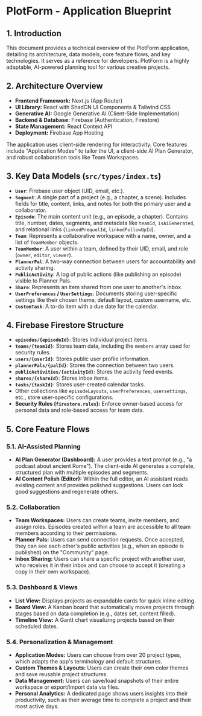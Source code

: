 
# PlotForm - Application Blueprint

## 1. Introduction

This document provides a technical overview of the PlotForm application, detailing its architecture, data models, core feature flows, and key technologies. It serves as a reference for developers. PlotForm is a highly adaptable, AI-powered planning tool for various creative projects.

## 2. Architecture Overview

-   **Frontend Framework:** Next.js (App Router)
-   **UI Library:** React with ShadCN UI Components & Tailwind CSS
-   **Generative AI:** Google Generative AI (Client-Side Implementation)
-   **Backend & Database:** Firebase (Authentication, Firestore)
-   **State Management:** React Context API
-   **Deployment:** Firebase App Hosting

The application uses client-side rendering for interactivity. Core features include "Application Modes" to tailor the UI, a client-side AI Plan Generator, and robust collaboration tools like Team Workspaces.

## 3. Key Data Models (`src/types/index.ts`)

-   **`User`**: Firebase user object (UID, email, etc.).
-   **`Segment`**: A single part of a project (e.g., a chapter, a scene). Includes fields for title, content, links, and notes for both the primary user and a collaborator.
-   **`Episode`**: The main content unit (e.g., an episode, a chapter). Contains title, number, dates, segments, and metadata like `teamId`, `isAiGenerated`, and relational links (`linkedPrequelId`, `linkedFollowUpId`).
-   **`Team`**: Represents a collaborative workspace with a name, owner, and a list of `TeamMember` objects.
-   **`TeamMember`**: A user within a team, defined by their UID, email, and role (`owner`, `editor`, `viewer`).
-   **`PlannerPal`**: A two-way connection between users for accountability and activity sharing.
-   **`PublicActivity`**: A log of public actions (like publishing an episode) visible to Planner Pals.
-   **`Share`**: Represents an item shared from one user to another's inbox.
-   **`UserPreferences` / `UserSettings`**: Documents storing user-specific settings like their chosen theme, default layout, custom username, etc.
-   **`CustomTask`**: A to-do item with a due date for the calendar.

## 4. Firebase Firestore Structure

-   **`episodes/{episodeId}`**: Stores individual project items.
-   **`teams/{teamId}`**: Stores team data, including the `members` array used for security rules.
-   **`users/{userId}`**: Stores public user profile information.
-   **`plannerPals/{palId}`**: Stores the connection between two users.
-   **`publicActivities/{activityId}`**: Stores the activity feed events.
-   **`shares/{shareId}`**: Stores inbox items.
-   **`tasks/{taskId}`**: Stores user-created calendar tasks.
-   Other collections like `episodeLayouts`, `userPreferences`, `usersettings`, etc., store user-specific configurations.
-   **Security Rules (`firestore.rules`):** Enforce owner-based access for personal data and role-based access for team data.

## 5. Core Feature Flows

### 5.1. AI-Assisted Planning
-   **AI Plan Generator (Dashboard):** A user provides a text prompt (e.g., "a podcast about ancient Rome"). The client-side AI generates a complete, structured plan with multiple episodes and segments.
-   **AI Content Polish (Editor):** Within the full editor, an AI assistant reads existing content and provides polished suggestions. Users can lock good suggestions and regenerate others.

### 5.2. Collaboration
-   **Team Workspaces:** Users can create teams, invite members, and assign roles. Episodes created within a team are accessible to all team members according to their permissions.
-   **Planner Pals:** Users can send connection requests. Once accepted, they can see each other's public activities (e.g., when an episode is published) on the "Community" page.
-   **Inbox Sharing:** Users can share a specific project with another user, who receives it in their inbox and can choose to accept it (creating a copy in their own workspace).

### 5.3. Dashboard & Views
-   **List View:** Displays projects as expandable cards for quick inline editing.
-   **Board View:** A Kanban board that automatically moves projects through stages based on data completion (e.g., dates set, content filled).
-   **Timeline View:** A Gantt chart visualizing projects based on their scheduled dates.

### 5.4. Personalization & Management
-   **Application Modes:** Users can choose from over 20 project types, which adapts the app's terminology and default structures.
-   **Custom Themes & Layouts:** Users can create their own color themes and save reusable project structures.
-   **Data Management:** Users can save/load snapshots of their entire workspace or export/import data via files.
-   **Personal Analytics:** A dedicated page shows users insights into their productivity, such as their average time to complete a project and their most active days.
